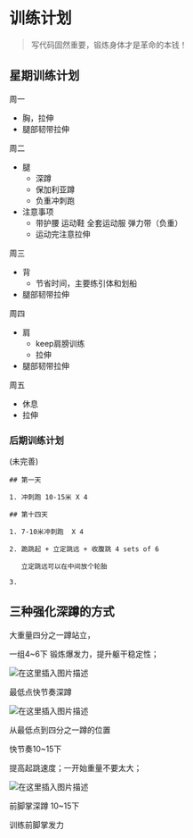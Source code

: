 # 训练计划

> 写代码固然重要，锻炼身体才是革命的本钱！



## 星期训练计划

周一

- 胸，拉伸
- 腿部韧带拉伸

周二

- 腿
  - 深蹲
  - 保加利亚蹲
  - 负重冲刺跑
- 注意事项
  - 带护腰 运动鞋 全套运动服 弹力带（负重）
  - 运动完注意拉伸

周三

- 背
  - 节省时间，主要练引体和划船
- 腿部韧带拉伸

周四

- 肩
  - keep肩膀训练
  - 拉伸
- 腿部韧带拉伸

周五

- 休息
- 拉伸



### 后期训练计划

(未完善)

```
## 第一天

1. 冲刺跑 10-15米 X 4

## 第十四天

1. 7-10米冲刺跑  X 4

2. 跪跳起 + 立定跳远 + 收腹跳 4 sets of 6 

   立定跳远可以在中间放个轮胎

3. 
```





## 三种强化深蹲的方式

大重量四分之一蹲站立，

一组4~6下 锻炼爆发力，提升躯干稳定性；

![在这里插入图片描述](https://img-blog.csdnimg.cn/20210118142747141.png?x-oss-process=image/watermark,type_ZmFuZ3poZW5naGVpdGk,shadow_10,text_aHR0cHM6Ly9ibG9nLmNzZG4ubmV0L1pIZ29nb2dvaGE=,size_16,color_FFFFFF,t_70)



最低点快节奏深蹲

![在这里插入图片描述](https://img-blog.csdnimg.cn/20210118143008252.png?x-oss-process=image/watermark,type_ZmFuZ3poZW5naGVpdGk,shadow_10,text_aHR0cHM6Ly9ibG9nLmNzZG4ubmV0L1pIZ29nb2dvaGE=,size_16,color_FFFFFF,t_70)

从最低点到四分之一蹲的位置

快节奏10~15下

提高起跳速度；一开始重量不要太大；



![在这里插入图片描述](https://img-blog.csdnimg.cn/20210118143257192.png?x-oss-process=image/watermark,type_ZmFuZ3poZW5naGVpdGk,shadow_10,text_aHR0cHM6Ly9ibG9nLmNzZG4ubmV0L1pIZ29nb2dvaGE=,size_16,color_FFFFFF,t_70)

前脚掌深蹲 10~15下

训练前脚掌发力
